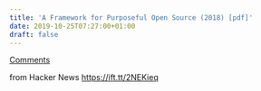 ```yaml
---
title: 'A Framework for Purposeful Open Source (2018) [pdf]'
date: 2019-10-25T07:27:00+01:00
draft: false
---
```


[Comments](https://news.ycombinator.com/item?id=21352126)  
  
from Hacker News https://ift.tt/2NEKieq